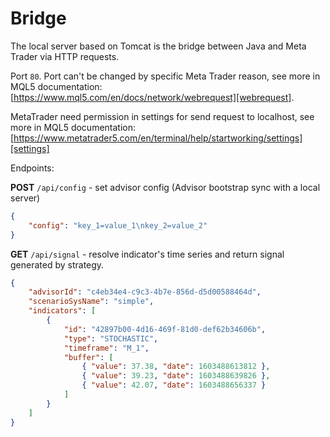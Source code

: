 # Bridge
The local server based on Tomcat is the bridge between Java and Meta Trader via HTTP requests.

Port `80`. Port can't be changed by specific Meta Trader reason, see more in MQL5 documentation: [https://www.mql5.com/en/docs/network/webrequest][webrequest].

MetaTrader need permission in settings for send request to localhost, see more in MQL5 documentation: [https://www.metatrader5.com/en/terminal/help/startworking/settings][settings]

Endpoints:

**POST** `/api/config` - set advisor config (Advisor bootstrap sync with a local server)
```json
{
    "config": "key_1=value_1\nkey_2=value_2"
}
```


**GET** `/api/signal` - resolve indicator's time series and return signal generated by strategy.
```json
{
    "advisorId": "c4eb34e4-c9c3-4b7e-856d-d5d00588464d",
    "scenarioSysName": "simple",
    "indicators": [
        {
            "id": "42897b00-4d16-469f-81d0-def62b34606b",
            "type": "STOCHASTIC",
            "timeframe": "M_1",
            "buffer": [
                { "value": 37.38, "date": 1603488613812 },
                { "value": 39.23, "date": 1603488639826 },
                { "value": 42.07, "date": 1603488656337 }
            ]
        }
    ]
}
```


[webrequest]: https://www.mql5.com/en/docs/network/webrequest
[settings]:https://www.metatrader5.com/en/terminal/help/startworking/settings